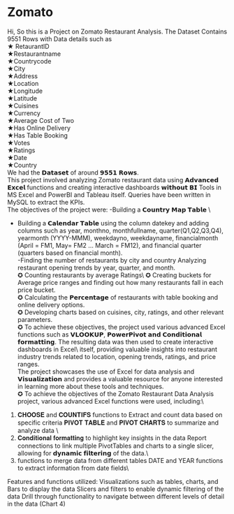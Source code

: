 # Zomato
Hi, So this is a Project on Zomato Restaurant Analysis. The Dataset Contains 9551 Rows with Data details such as\
★ RetaurantID\
★Restaurantname\
★Countrycode\
★City\
★Address \
★Location\
★Longitude\
★Latitude\
★Cuisines\
★Currency\
★Average Cost of Two\
★Has Online Delivery\
★Has Table Booking\
★Votes\
★Ratings\
★Date\
★Country\
We had the 𝗗𝗮𝘁𝗮𝘀𝗲𝘁 of around 𝟵𝟱𝟱𝟭 𝗥𝗼𝘄𝘀.\
This project involved analyzing Zomato restaurant data using 𝗔𝗱𝘃𝗮𝗻𝗰𝗲𝗱 𝗘𝘅𝗰𝗲𝗹 functions and creating interactive dashboards 𝘄𝗶𝘁𝗵𝗼𝘂𝘁 𝗕𝗜 Tools in MS Excel and PowerBI and Tableau itself. Queries have been written in MySQL to extract the KPIs.\
The objectives of the project were:
-Building a 𝗖𝗼𝘂𝗻𝘁𝗿𝘆 𝗠𝗮𝗽 𝗧𝗮𝗯𝗹𝗲 \
- Building a 𝗖𝗮𝗹𝗲𝗻𝗱𝗮𝗿 𝗧𝗮𝗯𝗹𝗲 using the column datekey and adding columns such as year, monthno, monthfullname, quarter(Q1,Q2,Q3,Q4), yearmonth (YYYY-MMM), weekdayno, weekdayname, financialmonth (April = FM1, May= FM2 … March = FM12), and financial quarter (quarters based on financial month).\
-Finding the number of restaurants by city and country Analyzing restaurant opening trends by year, quarter, and month.\
✪ Counting restaurants by average Ratings\ 
✪ Creating buckets for Average price ranges and finding out how many restaurants fall in each price bucket.\
✪ Calculating the 𝗣𝗲𝗿𝗰𝗲𝗻𝘁𝗮𝗴𝗲 of restaurants with table booking and online delivery options.\
✪ Developing charts based on cuisines, city, ratings, and other relevant parameters.\
✪ To achieve these objectives, the project used various advanced Excel functions such as 𝗩𝗟𝗢𝗢𝗞𝗨𝗣, 𝗣𝗼𝘄𝗲𝗿𝗣𝗶𝘃𝗼𝘁 𝗮𝗻𝗱 𝗖𝗼𝗻𝗱𝗶𝘁𝗶𝗼𝗻𝗮𝗹 𝗳𝗼𝗿𝗺𝗮𝘁𝘁𝗶𝗻𝗴. The resulting data was then used to create interactive dashboards in Excel\ itself, providing valuable insights into restaurant industry trends related to location, opening trends, ratings, and price ranges.\
The project showcases the use of Excel for data analysis and 𝗩𝗶𝘀𝘂𝗮𝗹𝗶𝘇𝗮𝘁𝗶𝗼𝗻 and provides a valuable resource for anyone interested in learning more about these tools and techniques.\
✪ To achieve the objectives of the Zomato Restaurant Data Analysis project, various advanced Excel functions were used, including:\
1) 𝐂𝐇𝐎𝐎𝐒𝐄 and 𝐂𝐎𝐔𝐍𝐓𝐈𝐅𝐒 functions to Extract and count data based on specific criteria 𝐏𝐈𝐕𝐎𝐓 𝐓𝐀𝐁𝐋𝐄 and 𝐏𝐈𝐕𝐎𝐓 𝐂𝐇𝐀𝐑𝐓𝐒 to summarize and analyze data \
2) 𝐂𝐨𝐧𝐝𝐢𝐭𝐢𝐨𝐧𝐚𝐥 𝐟𝐨𝐫𝐦𝐚𝐭𝐭𝐢𝐧𝐠 to highlight key insights in the data Report connections to link multiple PivotTables and charts to a single slicer, allowing for 𝗱𝘆𝗻𝗮𝗺𝗶𝗰 𝗳𝗶𝗹𝘁𝗲𝗿𝗶𝗻𝗴 of the data.\
3) functions to merge data from different tables DATE and YEAR functions to extract information from date fields\

Features and functions utilized:
Visualizations such as tables, charts, and Bars to display the data Slicers and filters to enable dynamic filtering of the data Drill through functionality to navigate between different levels of detail in the data (Chart 4)
